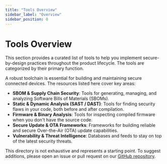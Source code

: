 ```yaml
---
title: "Tools Overview"
sidebar_label: "Overview"
sidebar_position: 0
---
```


# Tools Overview

This section provides a curated list of tools to help you implement secure-by-design practices throughout the product lifecycle. The tools are categorized by their primary function.

A robust toolchain is essential for building and maintaining secure connected devices. The resources listed here cover key areas:

- **SBOM & Supply Chain Security**: Tools for generating, managing, and analyzing Software Bills of Materials (SBOMs).
- **Static & Dynamic Analysis (SAST / DAST)**: Tools for finding security flaws in your code, both before and after compilation.
- **Firmware & Binary Analysis**: Tools for inspecting compiled firmware when you don't have the source code.
- **Secure Update & OTA Frameworks**: Frameworks for building reliable and secure Over-the-Air (OTA) update capabilities.
- **Vulnerability & Threat Intelligence**: Databases and feeds to stay on top of the latest security threats.

This directory is not exhaustive and represents a starting point. To suggest additions, please open an issue or pull request on our [GitHub repository](https://github.com/sbd-community/handbook). 